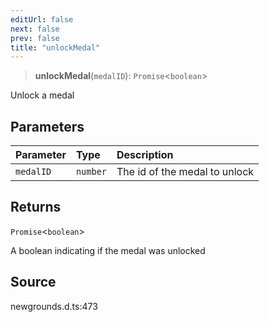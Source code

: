 ```yaml
---
editUrl: false
next: false
prev: false
title: "unlockMedal"
---
```


> **unlockMedal**(`medalID`): `Promise`\<`boolean`\>

Unlock a medal

## Parameters

| Parameter | Type | Description |
| :------ | :------ | :------ |
| `medalID` | `number` | The id of the medal to unlock |

## Returns

`Promise`\<`boolean`\>

A boolean indicating if the medal was unlocked

## Source

newgrounds.d.ts:473
